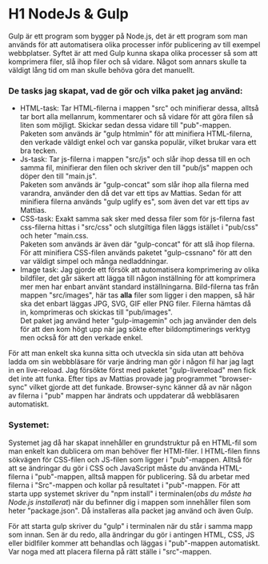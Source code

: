 # H1 NodeJs & Gulp

Gulp är ett program som bygger på Node.js, det är ett program som man används för att automatisera olika processer inför publicering av till exempel webbplatser.
Syftet är att med Gulp kunna skapa olika processer så som att komprimera filer, slå ihop filer och så vidare. Något som annars skulle ta väldigt
lång tid om man skulle behöva göra det manuellt.

### De tasks jag skapat, vad de gör och vilka paket jag använd:
* HTML-task:
Tar HTML-filerna i mappen "src" och minifierar dessa, alltså tar bort alla mellanrum, kommentarer och så vidare för att göra filen så liten som möjligt. Skickar sedan dessa vidare till "pub"-mappen.  
Paketen som används är "gulp htmlmin" för att minifiera HTML-filerna, den verkade väldigt enkel och var ganska populär, vilket brukar vara ett bra tecken.
* Js-task:
Tar js-filerna i mappen "src/js" och slår ihop dessa till en och samma fil, minifierar den filen och skriver den till "pub/js" mappen och döper den till "main.js".  
Paketen som används är "gulp-concat" som slår ihop alla filerna med varandra, använder den då det var ett tips av Mattias. Sedan för att minifiera filerna används "gulp uglify es", som även det var ett tips av Mattias.
* CSS-task:
Exakt samma sak sker med dessa filer som för js-filerna fast css-filerna hittas i "src/css" och slutgiltiga filen läggs istället i "pub/css" och heter "main.css.  
Paketen som används är även där "gulp-concat" för att slå ihop filerna. För att minifiera CSS-filen används paketet "gulp-cssnano" för att den var väldigt simpel och många nedladdningar.
* Image task:
Jag gjorde ett försök att automatisera komprimering av olika bildfiler, det går säkert att lägga till någon inställning för att komprimera mer men har enbart använt standard inställningarna. Bild-filerna tas från mappen "src/images", här tas **alla** filer som ligger i den mappen, så här ska det enbart läggas JPG, SVG, GIF eller PNG filer.
Filerna hämtas då in, komprimeras och skickas till "pub/images".  
Det paket jag använd heter "gulp-imagemin" och jag använder den dels för att den kom högt upp när jag sökte efter bildomptimerings verktyg men också för att den verkade enkel.

För att man enkelt ska kunna sitta och utveckla sin sida utan att behöva ladda om sin webbbläsare för varje ändring man gör i någon fil har jag lagt in en live-reload. Jag försökte först med paketet "gulp-livereload" men fick det inte att funka. Efter tips av Mattias provade jag programmet "browser-sync" vilket gjorde att det funkade. 
Browser-sync känner då av när någon av filerna i "pub" mappen har ändrats och uppdaterar då webbläsaren automatiskt.

### Systemet:
Systemet jag då har skapat innehåller en grundstruktur på en HTML-fil som man enkelt kan dublicera om man behöver fler HTMl-filer. I HTML-filen finns sökvägen för CSS-filen och JS-filen som ligger i "pub"-mappen.
Alltså för att se ändringar du gör i CSS och JavaScript måste du använda HTML-filerna i "pub"-mappen, alltså mappen för publicering. Så du arbetar med filerna i "Src"-mappen och kollar på resultatet i "pub"-mappen.
För att starta upp systemet skriver du "npm install" i terminalen(_obs du måste ha Node.js installerat_) när du befinner dig i mappen som innehåller filen som heter "package.json". Då installeras alla packet jag använd och även Gulp.

För att starta gulp skriver du "gulp" i terminalen när du står i samma mapp som innan. Sen är du redo, alla ändringar du gör i antingen HTML, CSS, JS eller bidlfiler kommer att behandlas och läggas i "pub"-mappen automatiskt. Var noga med att placera filerna på rätt ställe i "src"-mappen.
